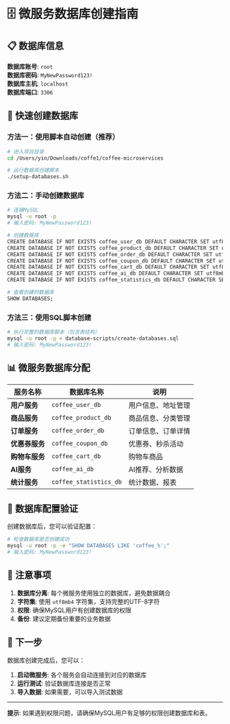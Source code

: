# 🗄️ 微服务数据库创建指南

## 📋 数据库信息

**数据库账号**: `root`  
**数据库密码**: `MyNewPassword123!`  
**数据库主机**: `localhost`  
**数据库端口**: `3306`

## 🚀 快速创建数据库

### 方法一：使用脚本自动创建（推荐）

```bash
# 进入项目目录
cd /Users/yin/Downloads/coffe1/coffee-microservices

# 运行数据库创建脚本
./setup-databases.sh
```

### 方法二：手动创建数据库

```bash
# 连接MySQL
mysql -u root -p
# 输入密码: MyNewPassword123!

# 创建数据库
CREATE DATABASE IF NOT EXISTS coffee_user_db DEFAULT CHARACTER SET utf8mb4 COLLATE utf8mb4_unicode_ci;
CREATE DATABASE IF NOT EXISTS coffee_product_db DEFAULT CHARACTER SET utf8mb4 COLLATE utf8mb4_unicode_ci;
CREATE DATABASE IF NOT EXISTS coffee_order_db DEFAULT CHARACTER SET utf8mb4 COLLATE utf8mb4_unicode_ci;
CREATE DATABASE IF NOT EXISTS coffee_coupon_db DEFAULT CHARACTER SET utf8mb4 COLLATE utf8mb4_unicode_ci;
CREATE DATABASE IF NOT EXISTS coffee_cart_db DEFAULT CHARACTER SET utf8mb4 COLLATE utf8mb4_unicode_ci;
CREATE DATABASE IF NOT EXISTS coffee_ai_db DEFAULT CHARACTER SET utf8mb4 COLLATE utf8mb4_unicode_ci;
CREATE DATABASE IF NOT EXISTS coffee_statistics_db DEFAULT CHARACTER SET utf8mb4 COLLATE utf8mb4_unicode_ci;

# 查看创建的数据库
SHOW DATABASES;
```

### 方法三：使用SQL脚本创建

```bash
# 执行完整的数据库脚本（包含表结构）
mysql -u root -p < database-scripts/create-databases.sql
# 输入密码: MyNewPassword123!
```

## 📊 微服务数据库分配

| 服务名称 | 数据库名称 | 说明 |
|---------|-----------|------|
| **用户服务** | `coffee_user_db` | 用户信息、地址管理 |
| **商品服务** | `coffee_product_db` | 商品信息、分类管理 |
| **订单服务** | `coffee_order_db` | 订单信息、订单详情 |
| **优惠券服务** | `coffee_coupon_db` | 优惠券、秒杀活动 |
| **购物车服务** | `coffee_cart_db` | 购物车商品 |
| **AI服务** | `coffee_ai_db` | AI推荐、分析数据 |
| **统计服务** | `coffee_statistics_db` | 统计数据、报表 |

## 🔧 数据库配置验证

创建数据库后，您可以验证配置：

```bash
# 检查数据库是否创建成功
mysql -u root -p -e "SHOW DATABASES LIKE 'coffee_%';"
# 输入密码: MyNewPassword123!
```

## 📝 注意事项

1. **数据库分离**: 每个微服务使用独立的数据库，避免数据耦合
2. **字符集**: 使用 `utf8mb4` 字符集，支持完整的UTF-8字符
3. **权限**: 确保MySQL用户有创建数据库的权限
4. **备份**: 建议定期备份重要的业务数据

## 🚀 下一步

数据库创建完成后，您可以：

1. **启动微服务**: 各个服务会自动连接到对应的数据库
2. **运行测试**: 验证数据库连接是否正常
3. **导入数据**: 如果需要，可以导入测试数据

---

**提示**: 如果遇到权限问题，请确保MySQL用户有足够的权限创建数据库和表。
